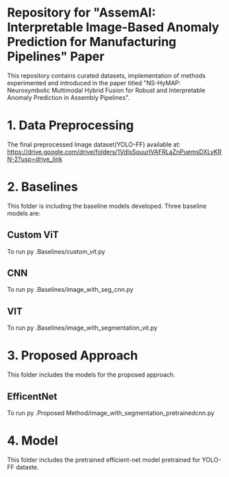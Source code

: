 # Repository for "AssemAI: Interpretable Image-Based Anomaly Prediction for Manufacturing Pipelines" Paper
This repository contains curated datasets, implementation of methods experimented and introduced in the paper titled "NS-HyMAP: Neurosymbolic Multimodal Hybrid Fusion for Robust and Interpretable Anomaly Prediction in Assembly Pipelines".

# 1. Data Preprocessing #

The final preprocessed Image dataset(YOLO-FF) available at: https://drive.google.com/drive/folders/1VdIsSouurlVAFRLaZnPuemsDXLyKRN-2?usp=drive_link


# 2. Baselines # 

This folder is including the baseline models developed.
Three baseline models are:

## Custom ViT ##
To run py .Baselines/custom_vit.py

## CNN ##
To run py .Baselines/image_with_seg_cnn.py

## VIT ##
To run py .Baselines/image_with_segmentation_vit.py

# 3. Proposed  Approach #

This folder includes the models for the proposed approach.

## EfficentNet ##
To run py .Proposed Method/image_with_segmentation_pretrainedcnn.py



# 4. Model #
This folder includes the pretrained efficient-net model pretrained for YOLO-FF dataste.